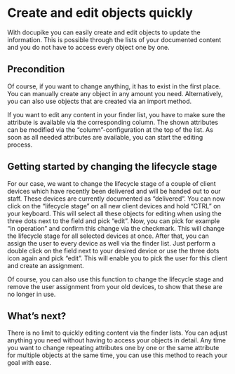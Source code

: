 # Create and edit objects quickly

With docupike you can easily create and edit objects to update the information. This is possible through the lists of your documented content and you do not have to access every object one by one.

## Precondition

Of course, if you want to change anything, it has to exist in the first place. You can manually create any object in any amount you need. Alternatively, you can also use objects that are created via an import method.

If you want to edit any content in your finder list, you have to make sure the attribute is available via the corresponding column. The shown attributes can be modified via the “column”-configuration at the top of the list. As soon as all needed attributes are available, you can start the editing process.

## Getting started by changing the lifecycle stage

For our case, we want to change the lifecycle stage of a couple of client devices which have recently been delivered and will be handed out to our staff. These devices are currently documented as “delivered”. You can now click on the “lifecycle stage” on all new client devices and hold “CTRL” on your keyboard. This will select all these objects for editing when using the three dots next to the field and pick “edit”. Now, you can pick for example “in operation” and confirm this change via the checkmark. This will change the lifecycle stage for all selected devices at once. After that, you can assign the user to every device as well via the finder list. Just perform a double click on the field next to your desired device or use the three dots icon again and pick “edit”. This will enable you to pick the user for this client and create an assignment.

Of course, you can also use this function to change the lifecycle stage and remove the user assignment from your old devices, to show that these are no longer in use.

## What’s next?

There is no limit to quickly editing content via the finder lists. You can adjust anything you need without having to access your objects in detail. Any time you want to change repeating attributes one by one or the same attribute for multiple objects at the same time, you can use this method to reach your goal with ease.